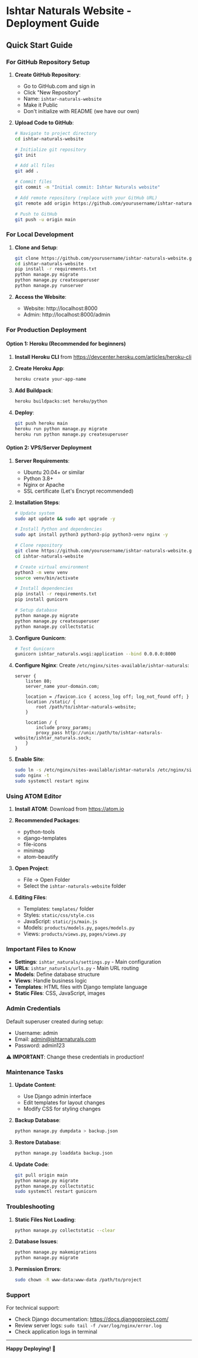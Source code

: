 # Ishtar Naturals Website - Deployment Guide

## Quick Start Guide

### For GitHub Repository Setup

1. **Create GitHub Repository**:
   - Go to GitHub.com and sign in
   - Click "New Repository"
   - Name: `ishtar-naturals-website`
   - Make it Public
   - Don't initialize with README (we have our own)

2. **Upload Code to GitHub**:
   ```bash
   # Navigate to project directory
   cd ishtar-naturals-website
   
   # Initialize git repository
   git init
   
   # Add all files
   git add .
   
   # Commit files
   git commit -m "Initial commit: Ishtar Naturals website"
   
   # Add remote repository (replace with your GitHub URL)
   git remote add origin https://github.com/yourusername/ishtar-naturals-website.git
   
   # Push to GitHub
   git push -u origin main
   ```

### For Local Development

1. **Clone and Setup**:
   ```bash
   git clone https://github.com/yourusername/ishtar-naturals-website.git
   cd ishtar-naturals-website
   pip install -r requirements.txt
   python manage.py migrate
   python manage.py createsuperuser
   python manage.py runserver
   ```

2. **Access the Website**:
   - Website: http://localhost:8000
   - Admin: http://localhost:8000/admin

### For Production Deployment

#### Option 1: Heroku (Recommended for beginners)

1. **Install Heroku CLI** from https://devcenter.heroku.com/articles/heroku-cli

2. **Create Heroku App**:
   ```bash
   heroku create your-app-name
   ```

3. **Add Buildpack**:
   ```bash
   heroku buildpacks:set heroku/python
   ```

4. **Deploy**:
   ```bash
   git push heroku main
   heroku run python manage.py migrate
   heroku run python manage.py createsuperuser
   ```

#### Option 2: VPS/Server Deployment

1. **Server Requirements**:
   - Ubuntu 20.04+ or similar
   - Python 3.8+
   - Nginx or Apache
   - SSL certificate (Let's Encrypt recommended)

2. **Installation Steps**:
   ```bash
   # Update system
   sudo apt update && sudo apt upgrade -y
   
   # Install Python and dependencies
   sudo apt install python3 python3-pip python3-venv nginx -y
   
   # Clone repository
   git clone https://github.com/yourusername/ishtar-naturals-website.git
   cd ishtar-naturals-website
   
   # Create virtual environment
   python3 -m venv venv
   source venv/bin/activate
   
   # Install dependencies
   pip install -r requirements.txt
   pip install gunicorn
   
   # Setup database
   python manage.py migrate
   python manage.py createsuperuser
   python manage.py collectstatic
   ```

3. **Configure Gunicorn**:
   ```bash
   # Test Gunicorn
   gunicorn ishtar_naturals.wsgi:application --bind 0.0.0.0:8000
   ```

4. **Configure Nginx**:
   Create `/etc/nginx/sites-available/ishtar-naturals`:
   ```nginx
   server {
       listen 80;
       server_name your-domain.com;
       
       location = /favicon.ico { access_log off; log_not_found off; }
       location /static/ {
           root /path/to/ishtar-naturals-website;
       }
       
       location / {
           include proxy_params;
           proxy_pass http://unix:/path/to/ishtar-naturals-website/ishtar_naturals.sock;
       }
   }
   ```

5. **Enable Site**:
   ```bash
   sudo ln -s /etc/nginx/sites-available/ishtar-naturals /etc/nginx/sites-enabled
   sudo nginx -t
   sudo systemctl restart nginx
   ```

### Using ATOM Editor

1. **Install ATOM**: Download from https://atom.io

2. **Recommended Packages**:
   - python-tools
   - django-templates
   - file-icons
   - minimap
   - atom-beautify

3. **Open Project**:
   - File → Open Folder
   - Select the `ishtar-naturals-website` folder

4. **Editing Files**:
   - Templates: `templates/` folder
   - Styles: `static/css/style.css`
   - JavaScript: `static/js/main.js`
   - Models: `products/models.py`, `pages/models.py`
   - Views: `products/views.py`, `pages/views.py`

### Important Files to Know

- **Settings**: `ishtar_naturals/settings.py` - Main configuration
- **URLs**: `ishtar_naturals/urls.py` - Main URL routing
- **Models**: Define database structure
- **Views**: Handle business logic
- **Templates**: HTML files with Django template language
- **Static Files**: CSS, JavaScript, images

### Admin Credentials

Default superuser created during setup:
- Username: admin
- Email: admin@ishtarnaturals.com
- Password: admin123

**⚠️ IMPORTANT**: Change these credentials in production!

### Maintenance Tasks

1. **Update Content**:
   - Use Django admin interface
   - Edit templates for layout changes
   - Modify CSS for styling changes

2. **Backup Database**:
   ```bash
   python manage.py dumpdata > backup.json
   ```

3. **Restore Database**:
   ```bash
   python manage.py loaddata backup.json
   ```

4. **Update Code**:
   ```bash
   git pull origin main
   python manage.py migrate
   python manage.py collectstatic
   sudo systemctl restart gunicorn
   ```

### Troubleshooting

1. **Static Files Not Loading**:
   ```bash
   python manage.py collectstatic --clear
   ```

2. **Database Issues**:
   ```bash
   python manage.py makemigrations
   python manage.py migrate
   ```

3. **Permission Errors**:
   ```bash
   sudo chown -R www-data:www-data /path/to/project
   ```

### Support

For technical support:
- Check Django documentation: https://docs.djangoproject.com/
- Review server logs: `sudo tail -f /var/log/nginx/error.log`
- Check application logs in terminal

---

**Happy Deploying! 🚀**

